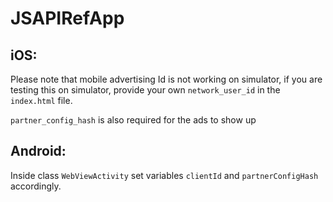 # JSAPIRefApp

## iOS:

Please note that mobile advertising Id is not working on simulator, if you are testing this on simulator, provide your own `network_user_id` in the `index.html` file.

`partner_config_hash` is also required for the ads to show up

## Android:

Inside class `WebViewActivity` set variables `clientId` and `partnerConfigHash` accordingly. 
